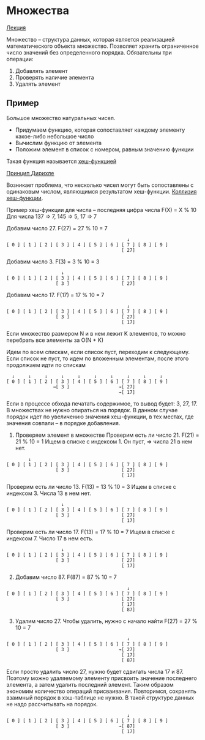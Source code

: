# Множества

[Лекция](https://www.youtube.com/watch?v=PUpmV2ieIHA&list=PL6Wui14DvQPySdPv5NUqV3i8sDbHkCKC5&index=4)

Множество – структура данных, которая является реализацией математического
объекта множество. Позволяет хранить ограниченное число значений без
определенного порядка. Обязательны три операции:

1. Добавлять элемент
1. Проверять наличие элемента
1. Удалять элемент

## Пример

Большое множество натуральных чисел.

- Придумаем функцию, которая сопоставляет каждому элементу какое-либо небольшое
число
- Вычислим функцию от элемента
- Положим элемент в список с номером, равным значению функции

Такая функция называется
[хеш-функцией](https://ru.wikipedia.org/wiki/%D0%A5%D0%B5%D1%88-%D1%84%D1%83%D0%BD%D0%BA%D1%86%D0%B8%D1%8F)

[Принцип
Дирихле](https://ru.wikipedia.org/wiki/%D0%9F%D1%80%D0%B8%D0%BD%D1%86%D0%B8%D0%BF_%D0%94%D0%B8%D1%80%D0%B8%D1%85%D0%BB%D0%B5_(%D0%BA%D0%BE%D0%BC%D0%B1%D0%B8%D0%BD%D0%B0%D1%82%D0%BE%D1%80%D0%B8%D0%BA%D0%B0))

Возникает проблема, что несколько чисел могут быть сопоставлены с одинаковым
числом, являющимся результатом хеш-функции. [Коллизия
хеш-функции](https://ru.wikipedia.org/wiki/%D0%9A%D0%BE%D0%BB%D0%BB%D0%B8%D0%B7%D0%B8%D1%8F_%D1%85%D0%B5%D1%88-%D1%84%D1%83%D0%BD%D0%BA%D1%86%D0%B8%D0%B8).

Пример хеш-функции для числа – последняя цифра числа F(X) = X % 10 Для числа 137
=> 7, 145 => 5, 17 => 7

Добавим число 27. F(27) = 27 % 10 = 7

``` text
                                            ↓
[ 0 ] [ 1 ] [ 2 ] [ 3 ] [ 4 ] [ 5 ] [ 6 ] [ 7 ] [ 8 ] [ 9 ]
                                          [ 27]
```

Добавим число 3. F(3) = 3 % 10 = 3

``` text
                    ↓
[ 0 ] [ 1 ] [ 2 ] [ 3 ] [ 4 ] [ 5 ] [ 6 ] [ 7 ] [ 8 ] [ 9 ]
                  [ 3 ]                   [ 27]
```

Добавим число 17. F(17) = 17 % 10 = 7

``` text
                                            ↓
[ 0 ] [ 1 ] [ 2 ] [ 3 ] [ 4 ] [ 5 ] [ 6 ] [ 7 ] [ 8 ] [ 9 ]
                  [ 3 ]                   [ 27]
                                          [ 17]
```

Если множество размером N и в нем лежит K элементов, то можно перебрать все
элементы за O(N + K)

Идем по всем спискам, если список пуст, переходим к следующему. Если список не
пуст, то идем по вложенным элементам, после этого продолжаем идти по спискам

``` text
  ↓     ↓     ↓     ↓     ↓     ↓     ↓     ↓     ↓     ↓
[ 0 ] [ 1 ] [ 2 ] [ 3 ] [ 4 ] [ 5 ] [ 6 ] [ 7 ] [ 8 ] [ 9 ]
                 →[ 3 ]                  →[ 27]
                                         →[ 17]
```

Если в процессе обхода печатать содержимое, то вывод будет: 3, 27, 17. В
множествах не нужно опираться на порядок. В данном случае порядок идет по
увеличению значения хеш-функции, в тех местах, где значения совпали – в порядке
добавления.

1. Проверяем элемент в множестве Проверим есть ли число 21. F(21) = 21 % 10 = 1
Ищем в списке с индексом 1. Он пуст, => числа 21 в нем нет.

``` text
        ↓                                   
[ 0 ] [ 1 ] [ 2 ] [ 3 ] [ 4 ] [ 5 ] [ 6 ] [ 7 ] [ 8 ] [ 9 ]
                  [ 3 ]                   [ 27]
                                          [ 17]
```

Проверим есть ли число 13. F(13) = 13 % 10 = 3 Ищем в списке с индексом 3. Числа
13 в нем нет.

``` text
                    ↓                      
[ 0 ] [ 1 ] [ 2 ] [ 3 ] [ 4 ] [ 5 ] [ 6 ] [ 7 ] [ 8 ] [ 9 ]
                  [ 3 ]                   [ 27]
                                          [ 17]
```

Проверим есть ли число 17. F(13) = 17 % 10 = 7 Ищем в списке с индексом 7. Число
17 в нем есть.

``` text
                    ↓                      
[ 0 ] [ 1 ] [ 2 ] [ 3 ] [ 4 ] [ 5 ] [ 6 ] [ 7 ] [ 8 ] [ 9 ]
                  [ 3 ]                   [ 27]
                                          [ 17]
```

2. Добавим число 87. F(87) = 87 % 10 = 7

``` text
                                            ↓
[ 0 ] [ 1 ] [ 2 ] [ 3 ] [ 4 ] [ 5 ] [ 6 ] [ 7 ] [ 8 ] [ 9 ]
                  [ 3 ]                   [ 27]
                                          [ 17]
                                          [ 87]
```

3. Удалим число 27. Чтобы удалить, нужно с начало найти F(27) = 27 % 10 = 7

``` text
                                            ↓
[ 0 ] [ 1 ] [ 2 ] [ 3 ] [ 4 ] [ 5 ] [ 6 ] [ 7 ] [ 8 ] [ 9 ]
                  [ 3 ]                  →[ 27]
                                          [ 17]
                                          [ 87]
```

Если просто удалить число 27, нужно будет сдвигать числа 17 и 87. Поэтому можно
удаляемому элементу присвоить значение последнего элемента, а затем удалить
последний элемент. Таким образом экономим количество операций присваивания.
Повторимся, сохранять взаимный порядок в хэш-таблице не нужно. В такой структуре данных не надо рассчитывать на порядок.

``` text
                                            ↓
[ 0 ] [ 1 ] [ 2 ] [ 3 ] [ 4 ] [ 5 ] [ 6 ] [ 7 ] [ 8 ] [ 9 ]
                  [ 3 ]                  →[ 87]
                                          [ 17]
```